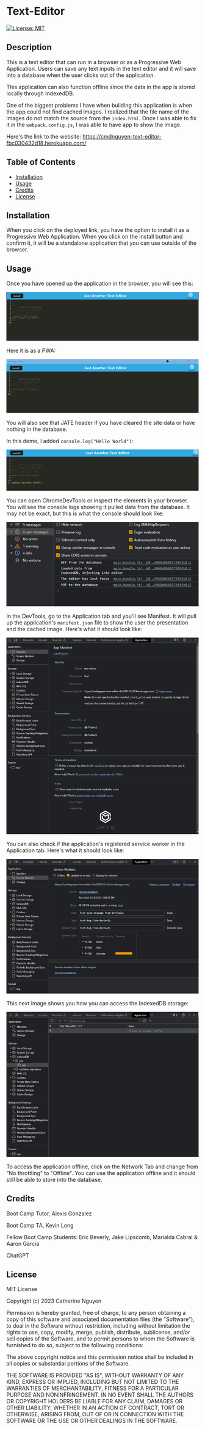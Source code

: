 # Text-Editor
[![License: MIT](https://img.shields.io/badge/License-MIT-yellow.svg)](https://opensource.org/licenses/MIT)

## Description

This is a text editor that can run in a browser or as a Progressive Web Application. Users can save any text inputs in the text editor and it will save into a database when the user clicks out of the application. 

This application can also function offline since the data in the app is stored locally through IndexedDB.

One of the biggest problems I have when building this application is when the app could not find cached images. I realized that the file name of the images do not match the source from the `index.html`. Once I was able to fix it in the `webpack.config.js`, I was able to have app to show the image.

Here's the link to the website: https://cmdnguyen-text-editor-fbc030432d18.herokuapp.com/

## Table of Contents 

- [Installation](#installation)
- [Usage](#usage)
- [Credits](#credits)
- [License](#license)

## Installation

When you click on the deployed link, you have the option to install it as a Progressive Web Application. When you click on the install button and confirm it, it will be a standalone application that you can use outside of the browser.

## Usage

Once you have opened up the application in the browser, you will see this:

![Text Editor Browser](/assets/Opening-JATE.png)

Here it is as a PWA:

![Text Editor PWA](/assets/JATE-PWA.png)

You will also see that JATE header if you have cleared the site data or have nothing in the database.

In this demo, I added `console.log("Hello World")`:

![Text Editor Demo](/assets/JATE-Demo.png)

You can open ChromeDevTools or inspect the elements in your browser. You will see the console logs showing it pulled data from the database. It may not be exact, but this is what the console should look like:

![Text Editor DevTools](/assets/JATE-DevTools.png)

In the DevTools, go to the Application tab and you'll see Manifest. It will pull up the application's `manifest.json` file to show the user the presentation and the cached image. Here's what it should look like:

![Text Editor Manifest](/assets/JATE-Manifest.png)

You can also check if the application's registered service worker in the Application tab. Here's what it should look like:

![Text Editor Service Worker](/assets/JATE-ServiceWorker.png)

This next image shows you how you can access the IndexedDB storage:

![Text Editor IndexedDB](/assets/JATE-IndexedDB.png)

To access the application offline, click on the Network Tab and change from "No throttling" to "Offline". You can use the application offline and it should still be able to store into the database.

## Credits

Boot Camp Tutor, Alexis Gonzalez

Boot Camp TA, Kevin Long

Fellow Boot Camp Students: Eric Beverly, Jake Lipscomb, Marialda Cabral & Aaron Garcia

ChatGPT

## License

MIT License

Copyright (c) 2023 Catherine Nguyen

Permission is hereby granted, free of charge, to any person obtaining a copy of this software and associated documentation files (the "Software"), to deal in the Software without restriction, including without limitation the rights to use, copy, modify, merge, publish, distribute, sublicense, and/or sell copies of the Software, and to permit persons to whom the Software is furnished to do so, subject to the following conditions:

The above copyright notice and this permission notice shall be included in all copies or substantial portions of the Software.

THE SOFTWARE IS PROVIDED "AS IS", WITHOUT WARRANTY OF ANY KIND, EXPRESS OR IMPLIED, INCLUDING BUT NOT LIMITED TO THE WARRANTIES OF MERCHANTABILITY, FITNESS FOR A PARTICULAR PURPOSE AND NONINFRINGEMENT. IN NO EVENT SHALL THE AUTHORS OR COPYRIGHT HOLDERS BE LIABLE FOR ANY CLAIM, DAMAGES OR OTHER LIABILITY, WHETHER IN AN ACTION OF CONTRACT, TORT OR OTHERWISE, ARISING FROM, OUT OF OR IN CONNECTION WITH THE SOFTWARE OR THE USE OR OTHER DEALINGS IN THE SOFTWARE.
